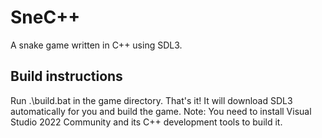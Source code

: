 # SneC++

A snake game written in C++ using SDL3.

## Build instructions

Run .\build.bat in the game directory. That's it! It will download SDL3 automatically for you and build the game.
Note: You need to install Visual Studio 2022 Community and its C++ development tools to build it.
